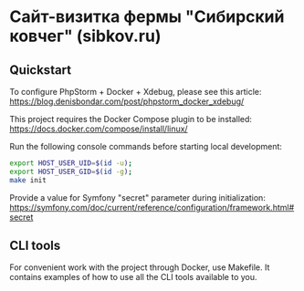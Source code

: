 
# Сайт-визитка фермы "Сибирский ковчег" (sibkov.ru)

Quickstart
----------

To configure PhpStorm + Docker + Xdebug, please see this article: <https://blog.denisbondar.com/post/phpstorm_docker_xdebug/>

This project requires the Docker Compose plugin to be installed: <https://docs.docker.com/compose/install/linux/>

Run the following console commands before starting local development:
```bash
export HOST_USER_UID=$(id -u);
export HOST_USER_GID=$(id -g);
make init
```
Provide a value for Symfony "secret" parameter during initialization: <https://symfony.com/doc/current/reference/configuration/framework.html#secret>

CLI tools
---------

For convenient work with the project through Docker, use Makefile. It contains examples of how to use all the CLI tools available to you.
